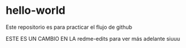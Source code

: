 # hello-world
Este repositorio es para practicar el flujo de github

ESTE ES UN CAMBIO EN LA redme-edits para ver más adelante siuuu
